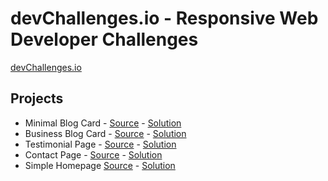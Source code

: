 # devChallenges.io - Responsive Web Developer Challenges

[devChallenges.io](https://devchallenges.io/dashboard)

## Projects
- Minimal Blog Card - [Source](https://devchallenges.io/challenge/minimal-blog-card) - [Solution](https://aladores.github.io/devChallenges-rwd/rwd/mbc/mbc.html)
- Business Blog Card - [Source](https://devchallenges.io/challenge/business-blog-card) - [Solution](https://aladores.github.io/devChallenges-rwd/rwd/bbc/bbc.html)
- Testimonial Page - [Source](https://devchallenges.io/challenge/testimonial-page) - [Solution](https://aladores.github.io/devChallenges-rwd/reviewers/reviewers.html)
- Contact Page - [Source](https://devchallenges.io/challenge/contact-page) - [Solution](https://aladores.github.io/devChallenges-rwd/rwd/cf/cf.html)
- Simple Homepage [Source](https://devchallenges.io/challenge/simple-hompage-alarado) - [Solution](https://aladores.github.io/devChallenges-rwd/rwd/sh/sh.html)
